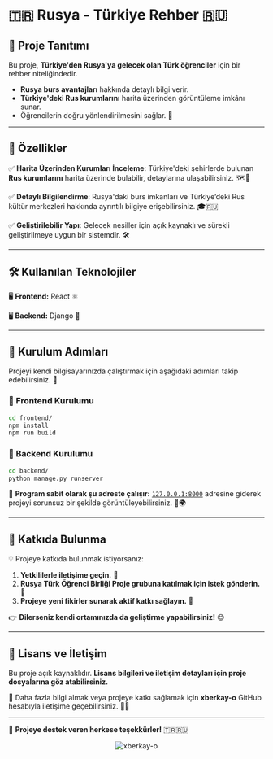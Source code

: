 # 🇹🇷 Rusya - Türkiye Rehber 🇷🇺

## 📌 Proje Tanıtımı

Bu proje, **Türkiye'den Rusya'ya gelecek olan Türk öğrenciler** için bir rehber niteliğindedir.

- **Rusya burs avantajları** hakkında detaylı bilgi verir.
- **Türkiye'deki Rus kurumlarını** harita üzerinden görüntüleme imkânı sunar.
- Öğrencilerin doğru yönlendirilmesini sağlar. 🎯

---

## 🚀 Özellikler
✅ **Harita Üzerinden Kurumları İnceleme**: Türkiye'deki şehirlerde bulunan **Rus kurumlarını** harita üzerinde bulabilir, detaylarına ulaşabilirsiniz. 🗺️📍

✅ **Detaylı Bilgilendirme**: Rusya'daki burs imkanları ve Türkiye’deki Rus kültür merkezleri hakkında ayrıntılı bilgiye erişebilirsiniz. 🎓🇷🇺

✅ **Geliştirilebilir Yapı**: Gelecek nesiller için açık kaynaklı ve sürekli geliştirilmeye uygun bir sistemdir. 🛠️

---

## 🛠️ Kullanılan Teknolojiler

🖥 **Frontend:** React ⚛️

🖥 **Backend:** Django 🐍 

---

## 📌 Kurulum Adımları

Projeyi kendi bilgisayarınızda çalıştırmak için aşağıdaki adımları takip edebilirsiniz. 📌

### 🔹 Frontend Kurulumu
```sh
cd frontend/
npm install
npm run build
```

### 🔹 Backend Kurulumu
```sh
cd backend/
python manage.py runserver
```

🔗 **Program sabit olarak şu adreste çalışır:** [`127.0.0.1:8000`](http://127.0.0.1:8000) adresine giderek projeyi sorunsuz bir şekilde görüntüleyebilirsiniz. 🚀🌍

---

## 🤝 Katkıda Bulunma

💡 Projeye katkıda bulunmak istiyorsanız:

1. **Yetkililerle iletişime geçin.** 📩
2. **Rusya Türk Öğrenci Birliği Proje grubuna katılmak için istek gönderin.** 👥
3. **Projeye yeni fikirler sunarak aktif katkı sağlayın.** 📝

👉 **Dilerseniz kendi ortamınızda da geliştirme yapabilirsiniz!** 😊

---

## 📜 Lisans ve İletişim

Bu proje açık kaynaklıdır. **Lisans bilgileri ve iletişim detayları için proje dosyalarına göz atabilirsiniz.**

📩 Daha fazla bilgi almak veya projeye katkı sağlamak için **xberkay-o** GitHub hesabıyla iletişime geçebilirsiniz. 🚀✨

---

🎉 **Projeye destek veren herkese teşekkürler!** 🇹🇷🇷🇺

<p align="center"> <img src="https://komarev.com/ghpvc/?username=xberkay-o&label=Profile%20views&color=0e75b6&style=flat" alt="xberkay-o" /> </p>
